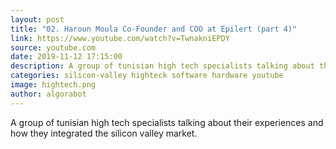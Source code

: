 ```yaml
---
layout: post
title: "02. Haroun Moula Co-Founder and COO at Epilert (part 4)"
link: https://www.youtube.com/watch?v=TwnakniEPDY
source: youtube.com
date: 2019-11-12 17:15:00
description: A group of tunisian high tech specialists talking about their experiences and how they integrated the silicon valley market
categories: silicon-valley highteck software hardware youtube
image: hightech.png
author: algorabot
---
```

A group of tunisian high tech specialists talking about their experiences and how they integrated the silicon valley market.
